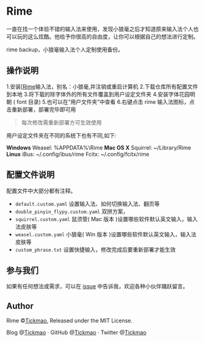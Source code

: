 # Rime
一直在找一个体验不错的输入法来使用，发现小狼毫之后才知道原来输入法个人也可以玩的这么炫酷。他给予你很高的自由度，让你可以根据自己的想法进行定制。

rime backup，小狼毫输入法个人定制使用备份。

## 操作说明

1.安装[[Rime](https://rime.im/)输入法，别名：小狼毫,并注销或重启计算机
2.下载仓库所有配置文件到本地
3.将下载的除字体外的所有文件覆盖到用户设定文件夹
4.安装字体花园明朝 ( font 目录)
5.也可以在“用户文件夹”中查看
6.右键点击 rime 输入法图标，点击重新部署，部署完毕即可用

> 每次修改需重新部署方可生效使用

用户设定文件夹在不同的系统下也有不同,如下:

**Windows**
Weasel: %APPDATA%\Rime
**Mac OS X**
Squirrel: ~/Library/Rime
**Linux**
iBus: ~/.config/ibus/rime
Fcitx: ~/.config/fcitx/rime

## 配置文件说明

配置文件中大部分都有注释。

- `default.custom.yaml` 设置输入法、如何切换输入法、翻页等
- `double_pinyin_flypy.custom.yaml` 双拼方案，
- `squirrel.custom.yaml` 鼠须管( Mac 版本 )设置哪些软件默认英文输入，输入法皮肤等
- `weasel.custom.yaml` 小狼毫( Win 版本 )设置哪些软件默认英文输入，输入法皮肤等
- `custom_phrase.txt` 设置快捷输入，修改完成后要重新部署才能生效

## 参与我们

如果有任何想法或需求，可以在 [issue](https://github.com/tickmao/Rime/issues) 中告诉我，欢迎各种小伙伴踊跃留言。

## Author

Rime ©[Tickmao](https://www.tickmao.com), Released under the MIT License.

Blog @[Tickmao](https://blog.tickmao.com) · GitHub @[Tickmao](https://github.com/tickmao) · Twitter @[Tickmao](https://twitter.com/tickmao)

